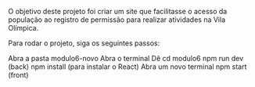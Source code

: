 O objetivo deste projeto foi criar um site que facilitasse o acesso da população ao registro de permissão para realizar atividades na Vila Olímpica.

Para rodar o projeto, siga os seguintes passos:

Abra a pasta modulo6-novo
Abra o terminal
Dê cd modulo6
npm run dev (back)
npm install (para instalar o React)
Abra um novo terminal
npm start (front)